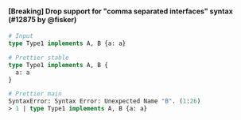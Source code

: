 #### [Breaking] Drop support for "comma separated interfaces" syntax (#12875 by @fisker)

<!-- prettier-ignore -->
```graphql
# Input
type Type1 implements A, B {a: a}

# Prettier stable
type Type1 implements A, B {
  a: a
}

# Prettier main
SyntaxError: Syntax Error: Unexpected Name "B". (1:26)
> 1 | type Type1 implements A, B {a: a}
```
